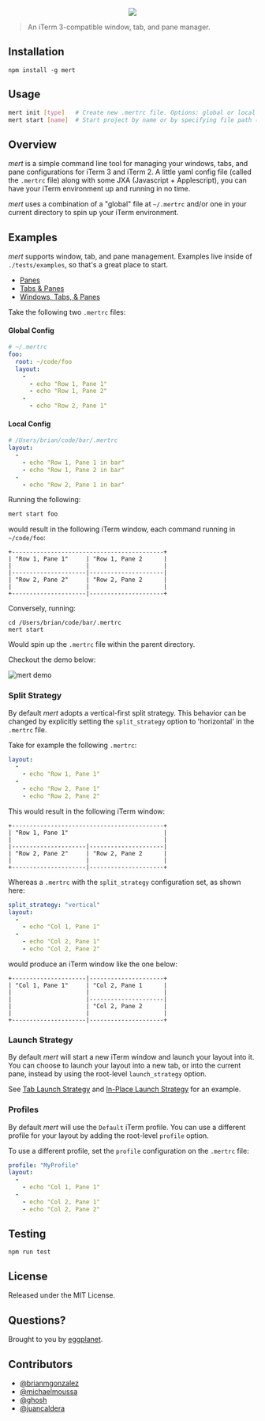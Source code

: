 
<p align="center"><img
src="https://cloud.githubusercontent.com/assets/659829/16184456/587485f0-3671-11e6-921a-3d9214fd0678.png"></p>

> An iTerm 3-compatible window, tab, and pane manager.

## Installation

```
npm install -g mert
```

## Usage

```bash
mert init [type]   # Create new .mertrc file. Options: global or local
mert start [name]  # Start project by name or by specifying file path (defaults to .mertrc in cwd)
```

## Overview

_mert_ is a simple command line tool for managing your windows, tabs, and pane configurations for iTerm 3
and iTerm 2. A little yaml config file (called the `.mertrc` file) along with some JXA (Javascript +
Applescript), you can have your iTerm environment up and running in no time.

_mert_ uses a combination of a "global" file at `~/.mertrc` and/or one in your current directory to
spin up your iTerm environment.

## Examples

_mert_ supports window, tab, and pane management. Examples live inside of
`./tests/examples`, so that's a great place to start.

- [Panes](https://github.com/eggplanetio/mert/blob/master/tests/examples/.mertrc-base)
- [Tabs & Panes](https://github.com/eggplanetio/mert/blob/master/tests/examples/.mertrc-tabs)
- [Windows, Tabs, & Panes](https://github.com/eggplanetio/mert/blob/master/tests/examples/.mertrc-windows-and-tabs)

Take the following two `.mertrc` files:

#### Global Config
```yaml
# ~/.mertrc
foo:
  root: ~/code/foo
  layout:
    -
      - echo "Row 1, Pane 1"
      - echo "Row 1, Pane 2"
    -
      - echo "Row 2, Pane 1"
  ```

#### Local Config
```yaml
# /Users/brian/code/bar/.mertrc
layout:
  -
    - echo "Row 1, Pane 1 in bar"
    - echo "Row 1, Pane 2 in bar"
  -
    - echo "Row 2, Pane 1 in bar"
```

Running the following:

```bash
mert start foo
```

would result in the following iTerm window, each command running in `~/code/foo`:

```
+-------------------------------------------+
| "Row 1, Pane 1"     | "Row 1, Pane 2      |
|                     |                     |
|---------------------|---------------------|
| "Row 2, Pane 2"     | "Row 2, Pane 2      |
|                     |                     |
+---------------------|---------------------+
```

Conversely, running:

```
cd /Users/brian/code/bar/.mertrc
mert start
```

Would spin up the `.mertrc` file within the parent directory.

Checkout the demo below:

![mert demo](https://cloud.githubusercontent.com/assets/659829/15803031/c0e7a9e0-2a7e-11e6-89f9-38704b28ecba.gif)

### Split Strategy
By default *mert* adopts a vertical-first split strategy. This behavior can be changed by explicitly setting the `split_strategy` option to 'horizontal' in the `.mertrc` file.

Take for example the following `.mertrc`:

```yaml
layout:
  -
    - echo "Row 1, Pane 1"
  -
    - echo "Row 2, Pane 1"
    - echo "Row 2, Pane 2"
```

This would result in the following iTerm window:
```
+-------------------------------------------+
| "Row 1, Pane 1"                           |
|                                           |
|---------------------|---------------------|
| "Row 2, Pane 2"     | "Row 2, Pane 2      |
|                     |                     |
+---------------------|---------------------+
```

Whereas a `.mertrc` with the `split_strategy` configuration set, as shown here:

```yaml
split_strategy: "vertical"
layout:
  -
    - echo "Col 1, Pane 1"
  -
    - echo "Col 2, Pane 1"
    - echo "Col 2, Pane 2"
```

would produce an iTerm window like the one below:

```
+---------------------|---------------------+
| "Col 1, Pane 1"     | "Col 2, Pane 1      |
|                     |                     |
|                     |---------------------|
|                     | "Col 2, Pane 2      |
|                     |                     |
+---------------------|---------------------+
```

### Launch Strategy
By default *mert* will start a new iTerm window and launch your layout into it. You can choose to launch your layout
into a new tab, or into the current pane, instead by using the root-level `launch_strategy` option.

See [Tab Launch Strategy](https://github.com/eggplanetio/mert/blob/master/tests/examples/.mertrc-launch-strategy-tab)
and [In-Place Launch Strategy](https://github.com/eggplanetio/mert/blob/master/tests/examples/.mertrc-launch-strategy-in_place)
for an example.

### Profiles
By default *mert* will use the `Default` iTerm profile. You can use a different profile for your layout
by adding the root-level `profile` option.

To use a different profile, set the `profile` configuration on the `.mertrc` file:

```yaml
profile: "MyProfile"
layout:
  -
    - echo "Col 1, Pane 1"
  -
    - echo "Col 2, Pane 1"
    - echo "Col 2, Pane 2"
```

## Testing

```
npm run test
```

## License

Released under the MIT License.

## Questions?

Brought to you by [eggplanet](http://www.eggplanet.io/).

## Contributors

- [@brianmgonzalez](https://twitter.com/brianmgonzalez)
- [@michaelmoussa](https://twitter.com/michaelmoussa)
- [@ghosh](https://twitter.com/_ighosh)
- [@juancaldera](#)
